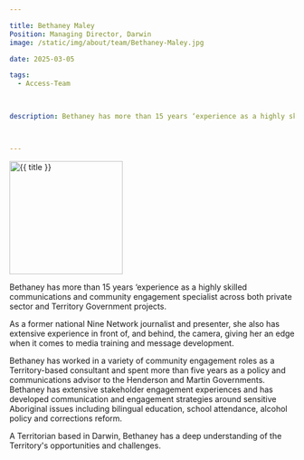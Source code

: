 ```yaml
---

title: Bethaney Maley 
Position: Managing Director, Darwin
image: /static/img/about/team/Bethaney-Maley.jpg

date: 2025-03-05

tags: 
  - Access-Team


  
description: Bethaney has more than 15 years ‘experience as a highly skilled communications and community engagement specialist across both private sector and Territory Government projects. As a former national Nine Network journalist and presenter, she also has extensive experience in front of, and behind, the camera, giving her an edge when it comes to media training and message development.



---
```


<div class="grid-2-columns-team">		
	
<div class="teamimgwrapper">
    <a href="{{ post.url | url }}"><img src="https://ik.imagekit.io/webtactics/accesspr{{ image }}/tr:w-400,h-500" title="{{ title }}" alt="{{ title }}" width="200px" height="auto" class="teamlistimg">
    </a>
</div>

<div class="teamcontentwrapper">

<div class="teamsumtitle">

<p>Bethaney has more than 15 years ‘experience as a highly skilled communications and community engagement specialist across both private sector and Territory Government projects.</p>

<p>As a former national Nine Network journalist and presenter, she also has extensive experience in front of, and behind, the camera, giving her an edge when it comes to media training and message development.</p>

</div>

</div>

</div>

Bethaney has worked in a variety of community engagement roles as a Territory-based consultant and spent more than five years as a policy and communications advisor to the Henderson and Martin Governments. Bethaney has extensive stakeholder engagement experiences and has developed communication and engagement strategies around sensitive Aboriginal issues including bilingual education, school attendance, alcohol policy and corrections reform. 

A Territorian based in Darwin, Bethaney has a deep understanding of the Territory's opportunities and challenges.  


